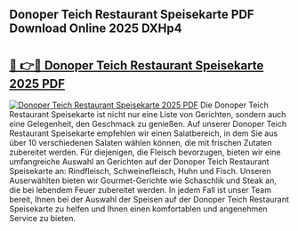 ## Donoper Teich Restaurant Speisekarte PDF Download Online 2025 DXHp4

# <h2><a href="http://gc90sf.nevu.top/?p=Donoper+Teich+Restaurant+Speisekarte">🔗 👉🔴 Donoper Teich Restaurant Speisekarte 2025 PDF</a></h2>

[![Donoper Teich Restaurant Speisekarte 2025 PDF](https://i.imgur.com/dBaPXMq.png)](http://gc90sf.nevu.top/?p=Donoper+Teich+Restaurant+Speisekarte)
Die Donoper Teich Restaurant Speisekarte ist nicht nur eine Liste von Gerichten, sondern auch eine Gelegenheit, den Geschmack zu genießen. Auf unserer Donoper Teich Restaurant Speisekarte empfehlen wir einen Salatbereich, in dem Sie aus über 10 verschiedenen Salaten wählen können, die mit frischen Zutaten zubereitet werden. Für diejenigen, die Fleisch bevorzugen, bieten wir eine umfangreiche Auswahl an Gerichten auf der Donoper Teich Restaurant Speisekarte an: Rindfleisch, Schweinefleisch, Huhn und Fisch. Unseren Auserwählten bieten wir Gourmet-Gerichte wie Schaschlik und Steak an, die bei lebendem Feuer zubereitet werden. In jedem Fall ist unser Team bereit, Ihnen bei der Auswahl der Speisen auf der Donoper Teich Restaurant Speisekarte zu helfen und Ihnen einen komfortablen und angenehmen Service zu bieten.
